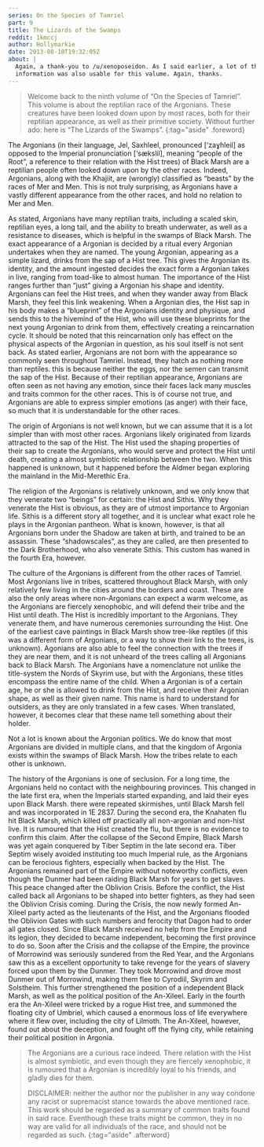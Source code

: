 ```yaml
---
series: On the Species of Tamriel
part: 9
title: The Lizards of the Swamps
reddit: 1kmccj
author: Hollymarkie
date: 2013-08-18T19:32:05Z
about: |
  Again, a thank-you to /u/xenoposeidon. As I said earlier, a lot of the
  information was also usable for this valume. Again, thanks.
---
```


> Welcome back to the ninth volume of “On the Species of Tamriel”. This volume
> is about the reptilian race of the Argonians. These creatures have been looked
> down upon by most races, both for their reptilian appearance, as well as their
> primitive society. Without further ado: here is “The Lizards of the Swamps”.
{:tag="aside" .foreword}

The Argonians (in their language, Jel, Saxhleel, pronounced [‘zaɣɦleil] as
opposed to the Imperial pronunciation [‘sækslil], meaning “people of the Root”,
a reference to their relation with the Hist trees) of Black Marsh are a
reptilian people often looked down upon by the other races. Indeed, Argonians,
along with the Khajiit, are (wrongly) classified as “beasts” by the races of Mer
and Men. This is not truly surprising, as Argonians have a vastly different
appearance from the other races, and hold no relation to Mer and Men.

As stated, Argonians have many reptilian traits, including a scaled skin,
reptilian eyes, a long tail, and the ability to breath underwater, as well as a
resistance to diseases, which is helpful in the swamps of Black Marsh. The exact
appearance of a Argonian is decided by a ritual every Argonian undertakes when
they are named. The young Argonian, appearing as a simple lizard, drinks from
the sap of a Hist tree. This gives the Argonian its identity, and the amount
ingested decides the exact form a Argonian takes in live, ranging from toad-like
to almost human. The importance of the Hist ranges further than “just” giving a
Argonian his shape and identity. Argonians can feel the Hist trees, and when
they wander away from Black Marsh, they feel this link weakening. When a
Argonian dies, the Hist sap in his body makes a “blueprint” of the Argonians
identity and physique, and sends this to the hivemind of the Hist, who will use
these blueprints for the next young Argonian to drink from them, effectively
creating a reincarnation cycle. It should be noted that this reincarnation only
has effect on the physical aspects of the Argonian in question, as his soul
itself is not sent back. As stated earlier, Argonians are not born with the
appearance so commonly seen throughout Tamriel. Instead, they hatch as nothing
more than reptiles. this is because neither the eggs, nor the semen can transmit
the sap of the Hist. Because of their reptilian appearance, Argonians are often
seen as not having any emotion, since their faces lack many muscles and traits
common for the other races. This is of course not true, and Argonians are able
to express simpler emotions (as anger) with their face, so much that it is
understandable for the other races.

The origin of Argonians is not well known, but we can assume that it is a lot
simpler than with most other races. Argonians likely originated from lizards
attracted to the sap of the Hist. The Hist used the shaping properties of their
sap to create the Argonians, who would serve and protect the Hist until death,
creating a almost symbiotic relationship between the two. When this happened is
unknown, but it happened before the Aldmer began exploring the mainland in the
Mid-Merethic Era.

The religion of the Argonians is relatively unknown, and we only know that they
venerate two “beings” for certain: the Hist and Sithis. Why they venerate the
Hist is obvious, as they are of utmost importance to Argonian life. Sithis is a
different story all together, and it is unclear what exact role he plays in the
Argonian pantheon. What is known, however, is that all Argonians born under the
Shadow are taken at birth, and trained to be an assassin. These “shadowscales”,
as they are called, are then presented to the Dark Brotherhood, who also
venerate Sithis. This custom has waned in the fourth Era, however.

The culture of the Argonians is different from the other races of Tamriel. Most
Argonians live in tribes, scattered throughout Black Marsh, with only relatively
few living in the cities around the borders and coast. These are also the only
areas where non-Argonians can expect a warm welcome, as the Argonians are
fiercely xenophobic, and will defend their tribe and the Hist until death. The
Hist is incredibly important to the Argonians. They venerate them, and have
numerous ceremonies surrounding the Hist. One of the earliest cave paintings in
Black Marsh show tree-like reptiles (if this was a different form of Argonians,
or a way to show their link to the trees, is unknown). Agonians are also able to
feel the connection with the trees if they are near them, and it is not unheard
of the trees calling all Argonians back to Black Marsh. The Argonians have a
nomenclature not unlike the title-system the Nords of Skyrim use, but with the
Argonians, these titles encompass the entire name of the child. When a Argonian
is of a certain age, he or she is allowed to drink from the Hist, and receive
their Argonian shape, as well as their given name. This name is hard to
understand for outsiders, as they are only translated in a few cases. When
translated, however, it becomes clear that these name tell something about their
holder.

Not a lot is known about the Argonian politics. We do know that most Argonians
are divided in multiple clans, and that the kingdom of Argonia exists within the
swamps of Black Marsh. How the tribes relate to each other is unknown.

The history of the Argonians is one of seclusion. For a long time, the Argonians
held no contact with the neighbouring provinces. This changed in the late first
era, when the Imperials started expanding, and laid their eyes upon Black Marsh.
there were repeated skirmishes, until Black Marsh fell and was incorporated in
1E 2837. During the second era, the Knahaten flu hit Black Marsh, which killed
off practically all non-argonian and non-hist live. It is rumoured that the
Hist created the flu, but there is no evidence to confirm this claim. After the
collapse of the Second Empire, Black Marsh was yet again conquered by Tiber
Septim in the late second era. Tiber Septim wisely avoided instituting too much
Imperial rule, as the Argonians can be ferocious fighters, especially when
backed by the Hist. The Argonians remained part of the Empire without noteworthy
conflicts, even though the Dunmer had been raiding Black Marsh for years to get
slaves. This peace changed after the Oblivion Crisis. Before the conflict, the
Hist called back all Argonians to be shaped into better fighters, as they had
seen the Oblivion Crisis coming. During the Crisis, the now newly formed
An-Xileel party acted as the lieutenants of the Hist, and the Argonians flooded
the Oblivion Gates with such numbers and ferocity that Dagon had to order all
gates closed. Since Black Marsh received no help from the Empire and its legion,
they decided to became independent, becoming the first province to do so. Soon
after the Crisis and the collapse of the Empire, the province of Morrowind was
seriously sundered from the Red Year, and the Argonians saw this as a excellent
opportunity to take revenge for the years of slavery forced upon them by the
Dunmer. They took Morrowind and drove most Dunmer out of Morrowind, making them
flee to Cyrodiil, Skyrim and Solstheim. This further strengthened the position
of a independent Black Marsh, as well as the political position of the
An-Xileel. Early in the fourth era the An-Xileel were tricked by a rogue Hist
tree, and summoned the floating city of Umbriel, which caused a enormous loss of
life everywhere where it flew over, including the city of Lilmoth. The
An-Xileel, however, found out about the deception, and fought off the flying
city, while retaining their political position in Argonia.

> The Argonians are a curious race indeed. There relation with the Hist is
> almost symbiotic, and even though they are fiercely xenophobic, it is rumoured
> that a Argonian is incredibly loyal to his friends, and gladly dies for them.
>
> DISCLAIMER: neither the author nor the publisher in any way condone any racist
> or supremacist stance towards the above mentioned race. This work should be
> regarded as a summary of common traits found in said race. Eventhough these
> traits might be common, they in no way are valid for all individuals of the
> race, and should not be regarded as such.
{:tag="aside" .afterword}
